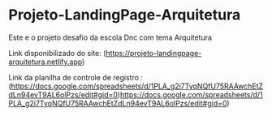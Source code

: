 # Projeto-LandingPage-Arquitetura
Este e o projeto desafio da escola Dnc com tema Arquitetura 

Link disponibilizado do site: (https://projeto-landingpage-arquitetura.netlify.app)

Link da planilha de controle de registro : (https://docs.google.com/spreadsheets/d/1PLA_g2i7TyqNQfU75RAAwchEtZdLn94evT9AL6olPzs/edit#gid=0)https://docs.google.com/spreadsheets/d/1PLA_g2i7TyqNQfU75RAAwchEtZdLn94evT9AL6olPzs/edit#gid=0)
